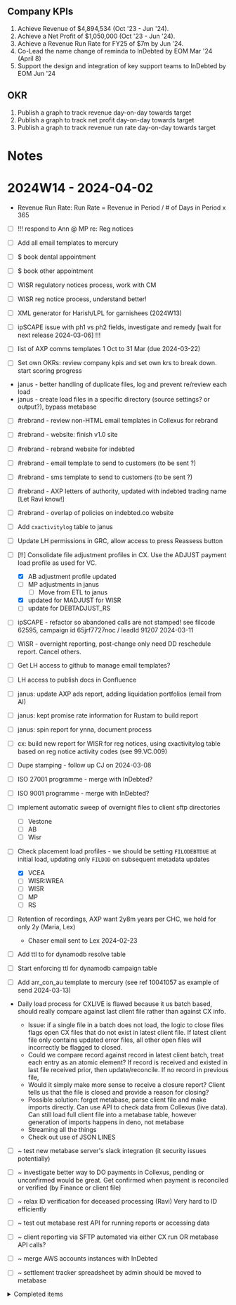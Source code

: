 ## Company KPIs

1. Achieve Revenue of $4,894,534 (Oct '23 - Jun '24).
1. Achieve a Net Profit of $1,050,000 (Oct '23 - Jun '24).
1. Achieve a Revenue Run Rate for FY25 of $7m by Jun '24.
1. Co-Lead the name change of reminda to InDebted by EOM Mar '24 (April 8)
1. Support the design and integration of key support teams to InDebted by EOM Jun '24

## OKR

1. Publish a graph to track revenue day-on-day towards target
1. Publish a graph to track net profit day-on-day towards target
1. Publish a graph to track revenue run rate day-on-day towards target

# Notes

# 2024W14 - 2024-04-02

- Revenue Run Rate: Run Rate = Revenue in Period / # of Days in Period x 365

- [ ] !!! respond to Ann @ MP re: Reg notices

- [ ] Add all email templates to mercury

- [ ] $ book dental appointment
- [ ] $ book other appointment

- [ ] WISR regulatory notices process, work with CM
- [ ] WISR reg notice process, understand better!

- [ ] XML generator for Harish/LPL for garnishees (2024W13)

- [ ] ipSCAPE issue with ph1 vs ph2 fields, investigate and remedy [wait for next release 2024-03-06] !!!

- [ ] list of AXP comms templates 1 Oct to 31 Mar (due 2024-03-22)

- [ ] Set own OKRs: review company kpis and set own krs to break down. start scoring progress

- janus - better handling of duplicate files, log and prevent re/review each load
- janus - create load files in a specific directory (source settings? or output?), bypass metabase

- [ ] #rebrand - review non-HTML email templates in Collexus for rebrand
- [ ] #rebrand - website: finish v1.0 site
- [ ] #rebrand - rebrand website for indebted
- [ ] #rebrand - email template to send to customers (to be sent ?)
- [ ] #rebrand - sms template to send to customers (to be sent ?)
- [ ] #rebrand - AXP letters of authority, updated with indebted trading name [Let Ravi know!]
- [ ] #rebrand - overlap of policies on indebted.co website

- [ ] Add `cxactivitylog` table to janus
- [ ] Update LH permissions in GRC, allow access to press Reassess button

- [ ] [!!] Consolidate file adjustment profiles in CX. Use the ADJUST payment load profile as used for VC.

  - [x] AB adjustment profile updated
  - [ ] MP adjustments in janus
    - [ ] Move from ETL to janus
  - [x] updated for MADJUST for WISR
  - [ ] update for DEBTADJUST_RS

- [ ] ipSCAPE - refactor so abandoned calls are not stamped! see filcode 62595, campaign id 65jrf7727noc / leadId 91207 2024-03-11

- [ ] WISR - overnight reporting, post-change only need DD reschedule report. Cancel others.

- [ ] Get LH access to github to manage email templates?
- [ ] LH access to publish docs in Confluence

- [ ] janus: update AXP ads report, adding liquidation portfolios (email from AI)
- [ ] janus: kept promise rate information for Rustam to build report
- [ ] janus: spin report for ynna, document process

- [ ] cx: build new report for WISR for reg notices, using cxactivitylog table based on reg notice activity codes (see 99.VC.009)

- [ ] Dupe stamping - follow up CJ on 2024-03-08

- [ ] ISO 27001 programme - merge with InDebted?
- [ ] ISO 9001 programme - merge with InDebted?

- [ ] implement automatic sweep of overnight files to client sftp directories

  - [ ] Vestone
  - [ ] AB
  - [ ] Wisr

- [ ] Check placement load profiles - we should be setting `FILODEBTDUE` at initial load, updating only `FILDOD` on subsequent metadata updates

  - [x] VCEA
  - [ ] WISR:WREA
  - [ ] WISR
  - [ ] MP
  - [ ] RS

- [ ] Retention of recordings, AXP want 2y8m years per CHC, we hold for only 2y (Maria, Lex)

  - Chaser email sent to Lex 2024-02-23

- [ ] Add ttl to for dynamodb resolve table
- [ ] Start enforcing ttl for dynamodb campaign table

- [ ] Add arr_con_au template to mercury (see ref 10041057 as example of send 2024-03-13)

- Daily load process for CXLIVE is flawed because it us batch based, should really compare against last client file rather than against CX info.

  - Issue: if a single file in a batch does not load, the logic to close files flags open CX files that do not exist in latest client file. If latest client file only contains updated error files, all other open files will incorrectly be flagged to closed.
  - Could we compare record against record in latest client batch, treat each entry as an atomic element? If record is received and existed in last file received prior, then update/reconcile. If no record in previous file,
  - Would it simply make more sense to receive a closure report? Client tells us that the file is closed and provide a reason for closing?
  - Possible solution: forget metabase, parse client file and make imports directly. Can use API to check data from Collexus (live data). Can still load full client file into a metabase table, however generation of imports happens in deno, not metabase
  - Streaming all the things
  - Check out use of JSON LINES

- [ ] ~ test new metabase server's slack integration (it security issues potentially)
- [ ] ~ investigate better way to DO payments in Collexus, pending or unconfirmed would be great. Get confirmed when payment is reconciled or verified (by Finance or client file)
- [ ] ~ relax ID verification for deceased processing (Ravi) Very hard to ID efficiently

- [ ] ~ test out metabase rest API for running reports or accessing data

- [ ] ~ client reporting via SFTP automated via either CX run OR metabase API calls?

- [ ] ~ merge AWS accounts instances with InDebted

- [ ] ~ settlement tracker spreadsheet by admin should be moved to metabase

<details>
<summary>Completed items</summary>

# 2024W14 - 2024-04-02

# 2024W13 - 2024-03-28

- [x] Load daily WISR files...
- [x] [!!!] generic web links for indebted.co redirect
- [x] [!!!] regex for indebted.co website redirect

# 2024W13 - 2024-03-27

- [x] add cname for AWS CF static.indebted.au
- [x] WISR - reconcile balances after FINTXN entries

# 2024W13 - 2024-03-26

- [x] WISR - load new FINTXN entries?

# 2024W13 - 2024-03-25

- [x] Add LH to service desk on reminda.atlassian.net

# 2024W12 - 2024-03-22

- [x] [!!!] WISR overnight reporting
- [x] WISR - load metadata changes

# 2024W12 - 2024-03-21

- [x] [!!!] WISR inventory load into Collexus (Upload)
  - [x] portfolio code logic
- [x] [!!!] WISR fintxn load into Collexus

# 2024W12 - 2024-03-20

- [x] reminda/indebted letterhead template
- [x] WISR - new resolve page(s): [webpay, eft, bpay] to reminda
- [x] [!!!] WISR resolve pages

# 2024W12 - 2024-03-19

# 2024W12 - 2024-03-18

- [x] janus - delete existing err file if found
- [x] [!!] WISR new financial transactions file - implement load process for janus [2024-03-25]
- [x] [!!] WISR new daily file - implement load process for janus [2024-03-25]
- [x] send WISR load errors to James
- [x] [!!!] WISR email templates, build is broken

# 2024W11 - 2024-03-15

- [x] Work out Github work vs private
- [x] [!!!] Send digital operating metrics for 2024W10

# 2024W11 - 2024-03-14

- [x] cxfile - change format of fillastpayrevdateent to date
- [x] Find hardship templates to send to Dermot

# 2024W11 - 2024-03-11

- [x] [!!!] Fix AB closure report, you amended VC by mistake, should be AB! stupid
- [-] VESTONE reporting - IDEA = Could parse first part of email address and add as a note?

# 2024W10 - 2024-03-08

- [x] [!!!] ABLR closures, what is the logic?
- [x] [!!!] AXP templates for Azra

# 2024W10 - 2024-03-07

- [x] [!!] AXP: complete TSM questionnaire (waiting on IT response)
- [x] Load Harish legal email templates into Collexus
- [-] metabase: dermot add liquidation placement_level via updated ads report

# 2024W10 - 2024-03-06

# 2024W10 - 2024-03-05

- [x] review templates for harish (respond to email in action folder)
- [x] add porcode filter to metabase report https://metabase.corp.cfmg.com.au/question/1109
- [x] Add cname for static.indebted.au, same as static.reminda.com (S3 assets)
- [x] [!!] ipSCAPE stamping duplicates, ask CJ to fix with Collexus
- [x] [!] Fix VC PTP website emails sent back, references "WISR" incorrectly (code reminda.com)

# 2024W10 - 2024-03-04

- [x] [!!] review new NBN templates for CJ
- [x] [!!!] Plug dialler stamping gap between 14 Feb PM and 19 Feb
- [x] vestone activities report - add placement date?
- [x] tell finance the netlify is closed down, do not expect bills
- [x] downgrade netlify account to free tier
- [x] create vscode snippet to add date tags for this file!
- [x] generate and send updated VC activities report to DROSE, respond to email
- [x] Check-in with Ravi workload on DC portfolio

# 2024W09 - 2024-03-01

- [x] send list of AXP hardship templates to Dermot to forward to Azra
- [x] send slack note, cancel team day on 4 Mar for the time being
- [x] respond to AXP audit date confirmation email (Val)

# 2024W09 - 2024-02-29

- [x] ask about induction program for indebted, how much time expected?

# 2024-02-28

- !! [x] send weekly DOM to AXP ~ week 8 stats
- [x] requested a report from ipscape to provide missing data between 14 Feb and 21 Feb
- [x] Respond to JM@WISR email, advise happy to test from 4 Mar
- [x] metabase: dermot reporting broken report, recoveries mom

# 2024-02-27

- [x] !!! Reg notice file format for WISR
- [x] VCEA - Create overnight to show OB customer contacts (sms, email, call) `99.VC.009`
- [x] VCEA - run report showing all activities since go-live
- [x] find and send AWS invoice for Jan to finance
- [x] find policy for policy review cycle, send to azra
- [x] investigate fix issue with ABEA files not being closed after customer action
- [x] create overnight closure report for ABEA
- [x] create overnight closure report for VCEA
- [x] chat with LEX about moving AXP liquidation into Legal CX groups, lockdown
- [x] !!! move reminda.com GH repo to indebted
- [-] test out new metabase server (migrated before I could test)

# 2024-02-26

- [x] Email Sian to request moving LPL privacy policy to be a new page on lintonpitt.com.au (currently points to cfmg.com.au)
- $ new desk top received, waiting for desk frame and legs, should be delivered in next few days
- [x] add CNAME entry to point indebted.au to netlify deployment of reminda.com
- [x] Send call recording to customer (Maria) Ref 10045215

# 2024-02-24

- [x] send IT request to add rules for contingent mailbox to sweep reminda.co emails into archive
- [x] request use of `indebted.au` in netlify from pierre and team
- [x] azra request for policies
- [x] $ chase up desk #14740; dispatched today via ARAMAX
- [x] update invite for team day on monday
- [x] approve pending leave in employmenthero
- [x] investigate updating slack channel when new data loaded into metabase
  - Needs slack integration added to metabase. Waiting.
- [x] !!! Confirm team day for Monday COVID etc
- [x] !!! Send inventory file spec to WISR
- [x] process VC daily file and record loom
- [x] handover VC daily process to Caro

</details>
